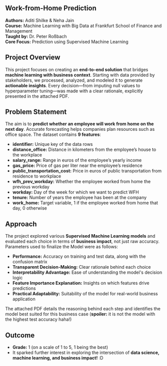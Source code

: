 ## Work-from-Home Prediction

**Authors:** Aditi Shilke & Neha Jain  
**Course:** Machine Learning with Big Data at Frankfurt School of Finance and Management  
**Taught by:** Dr. Peter Roßbach  
**Core Focus:** Prediction using Supervised Machine Learning 

## Project Overview
This project focuses on creating an **end-to-end solution** that bridges **machine learning with business context**. Starting with data provided by stakeholders, we processed, analyzed, and modeled it to generate **actionable insights**. Every decision—from imputing null values to hyperparameter tuning—was made with a clear rationale, explicitly presented in the attached PDF.

## Problem Statement
The aim is to **predict whether an employee will work from home on the next day**. Accurate forecasting helps companies plan resources such as office space. The dataset contains **9 features**:  

- **identifier:** Unique key of the data rows  
- **distance_office:** Distance in kilometers from the employee’s house to the workplace  
- **salary_range:** Range in euros of the employee’s yearly income  
- **gas_price:** Price of gas per liter near the employee’s residence  
- **public_transportation_cost:** Price in euros of public transportation from residence to workplace  
- **wfh_prev_workday:** Whether the employee worked from home the previous workday  
- **workday:** Day of the week for which we want to predict WFH  
- **tenure:** Number of years the employee has been at the company  
- **work_home:** Target variable, 1 if the employee worked from home that day, 0 otherwise  

## Approach
The project explored various **Supervised Machine Learning models** and evaluated each choice in terms of **business impact**, not just raw accuracy. Parameters used to finalize the Model were as follows:  

- **Performance:** Accuracy on training and test data, along with the confusion matrix  
- **Transparent Decision-Making:** Clear rationale behind each choice  
- **Interpretability Advantage:** Ease of understanding the model's decision logic  
- **Feature Importance Explanation:** Insights on which features drive predictions  
- **Practical Adaptability:** Suitability of the model for real-world business application  

The attached PDF details the reasoning behind each step and identifies the model best suited for this business case (**spoiler:** it is not the model with the highest test accuracy haha!)

## Outcome
- **Grade:** 1 (on a scale of 1 to 5, 1 being the best)  
- It sparked further interest in exploring the intersection of **data science, machine learning, and business impact!** :D
